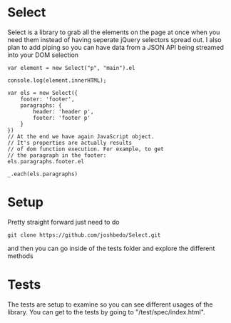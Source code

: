 Select
======

Select is a library to grab all the elements on the page at once when you need them instead of having seperate jQuery selectors spread out. I also plan to add piping so you can have data from a JSON API being streamed into your DOM selection


```
var element = new Select("p", "main").el

console.log(element.innerHTML);

var els = new Select({
    footer: 'footer',
    paragraphs: {
        header: 'header p',
        footer: 'footer p'
    }
})
// At the end we have again JavaScript object.
// It's properties are actually results
// of dom function execution. For example, to get
// the paragraph in the footer:
els.paragraphs.footer.el

_.each(els.paragraphs)
```

Setup
=======

Pretty straight forward just need to do
```
git clone https://github.com/joshbedo/Select.git
```

and then you can go inside of the tests folder and explore the different methods

Tests
=======

The tests are setup to examine so you can see different usages of the library. You can get to the tests by going to "/test/spec/index.html". 